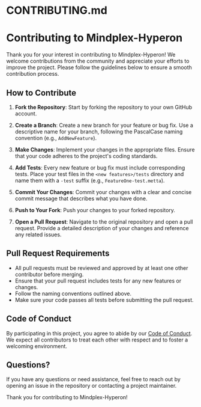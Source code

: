 # CONTRIBUTING.md

# Contributing to Mindplex-Hyperon

Thank you for your interest in contributing to Mindplex-Hyperon! We welcome contributions from the community and appreciate your efforts to improve the project. Please follow the guidelines below to ensure a smooth contribution process.

## How to Contribute

1. **Fork the Repository**: Start by forking the repository to your own GitHub account.

2. **Create a Branch**: Create a new branch for your feature or bug fix. Use a descriptive name for your branch, following the PascalCase naming convention (e.g., `AddNewFeature`).

3. **Make Changes**: Implement your changes in the appropriate files. Ensure that your code adheres to the project's coding standards.

4. **Add Tests**: Every new feature or bug fix must include corresponding tests. Place your test files in the `<new features>/tests` directory and name them with a `-test` suffix (e.g., `FeatureOne-test.metta`).

5. **Commit Your Changes**: Commit your changes with a clear and concise commit message that describes what you have done.

6. **Push to Your Fork**: Push your changes to your forked repository.

7. **Open a Pull Request**: Navigate to the original repository and open a pull request. Provide a detailed description of your changes and reference any related issues.

## Pull Request Requirements

- All pull requests must be reviewed and approved by at least one other contributor before merging.
- Ensure that your pull request includes tests for any new features or changes.
- Follow the naming conventions outlined above.
- Make sure your code passes all tests before submitting the pull request.

## Code of Conduct

By participating in this project, you agree to abide by our [Code of Conduct](CODE_OF_CONDUCT.md). We expect all contributors to treat each other with respect and to foster a welcoming environment.

## Questions?

If you have any questions or need assistance, feel free to reach out by opening an issue in the repository or contacting a project maintainer.

Thank you for contributing to Mindplex-Hyperon!